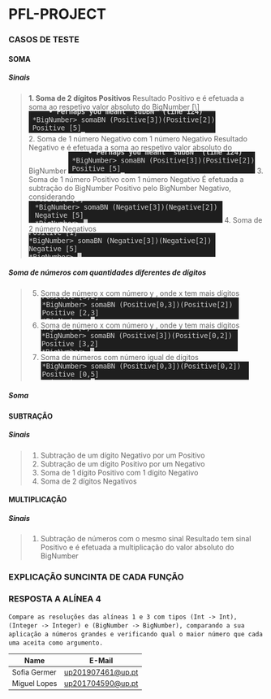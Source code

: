 # PFL-PROJECT

### CASOS DE TESTE

#### SOMA

##### Sinais
> **1. Soma de 2 dígitos Positivos**
> Resultado Positivo e é efetuada a soma ao respetivo valor absoluto do BigNumber
> [\\]![1](screenshots/somaBN/soma1.png)  
> 2. Soma de 1 número Negativo com 1 número Negativo
> Resultado Negativo e é efetuada a soma ao respetivo valor absoluto do BigNumber
>![2](screenshots/somaBN/soma2.png)
> 3. Soma de 1 número Positivo com 1 número Negativo
> É efetuada a subtração do BigNumber Positivo pelo BigNumber Negativo, considerando 
>![3](screenshots/somaBN/soma3.png)
> 4. Soma de 2 número Negativos
>![4](screenshots/somaBN/soma4.png)

##### Soma de números com quantidades diferentes de dígitos
> 5. Soma de número x com número y , onde x tem mais dígitos
>![5](screenshots/somaBN/soma5.png)
> 6. Soma de número x com número y , onde y tem mais dígitos
>![6](screenshots/somaBN/soma6.png)
> 7. Soma de números com número igual de dígitos
>![7](screenshots/somaBN/soma7.png)

##### Soma
 
#### SUBTRAÇÃO

##### Sinais
> 1. Subtração de um dígito Negativo por um Positivo
> 2. Subtração de um dígito Positivo por um Negativo
> 3. Soma de 1 dígito Positivo com 1 dígito Negativo
> 4. Soma de 2 dígitos Negativos


#### MULTIPLICAÇÃO
##### Sinais
> 1. Subtração de números com o mesmo sinal
> Resultado tem sinal Positivo e é efetuada a multiplicação do valor absoluto do BigNumber


### EXPLICAÇÃO SUNCINTA DE CADA FUNÇÃO


### RESPOSTA A ALÍNEA 4

`Compare as resoluções das alíneas 1 e 3 com tipos (Int -> Int), (Integer ->
Integer) e (BigNumber -> BigNumber), comparando a sua aplicação a números grandes
e verificando qual o maior número que cada uma aceita como argumento.`

| Name             | E-Mail              |
| ---------------- |-------------------- |
| Sofia Germer     | up201907461@up.pt   |
| Miguel Lopes     | up201704590@up.pt   |